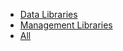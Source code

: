 <ul class="nav nav-tabs">
  <li class="nav-item {% if include.active == 'data' %}active{% endif %}">
    <a class="nav-link" href="{{ site.baseurl }}/releases/latest/data/{{ include.lang }}.html">Data Libraries</a>
  </li>
  <li class="nav-item {% if include.active == 'mgmt' %}active{% endif %}">
    <a class="nav-link" href="{{ site.baseurl }}/releases/latest/mgmt/{{ include.lang }}.html">Management Libraries</a>
  </li>
  <li class="nav-item {% if include.active == 'all' %}active{% endif %}">
    <a class="nav-link" href="{{ site.baseurl }}/releases/latest/all/{{ include.lang }}.html">All</a>
  </li>
</ul>
